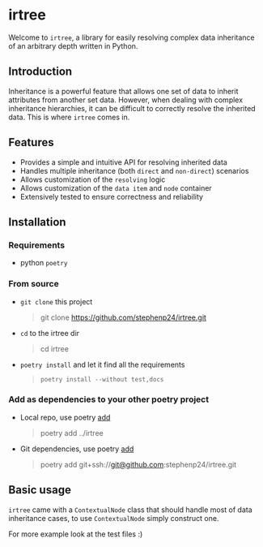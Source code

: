 # irtree

Welcome to `irtree`, a library for easily resolving complex data inheritance of an arbitrary depth written in Python.

## Introduction

Inheritance is a powerful feature that allows one set of data to inherit attributes from another set data. However, when dealing with complex inheritance hierarchies, it can be difficult to correctly resolve the inherited data. This is where `irtree` comes in.

## Features

- Provides a simple and intuitive API for resolving inherited data
- Handles multiple inheritance (both `direct` and `non-direct`) scenarios
- Allows customization of the `resolving` logic
- Allows customization of the `data item` and `node` container 
- Extensively tested to ensure correctness and reliability

## Installation

### Requirements

- python `poetry`

### From source

- `git clone` this project
  
  > git clone https://github.com/stephenp24/irtree.git

- `cd` to the irtree dir

  > cd irtree

- `poetry install` and let it find all the requirements

  > `poetry install --without test,docs`

### Add as dependencies to your other poetry project

- Local repo, use poetry [add](https://python-poetry.org/docs/cli/#add)

  > poetry add ../irtree

- Git dependencies, use poetry [add](https://python-poetry.org/docs/cli/#add)

  > poetry add git+ssh://git@github.com:stephenp24/irtree.git

## Basic usage

`irtree` came with a `ContextualNode` class that should handle most of data inheritance cases, to use `ContextualNode` simply construct one.

For more example look at the test files :)
